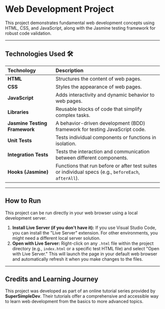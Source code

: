 # Web Development Project

This project demonstrates fundamental web development concepts using HTML, CSS, and JavaScript, along with the Jasmine testing framework for robust code validation.

---

## Technologies Used 🛠️

| Technology                | Description                                                               |
| :------------------------ | :------------------------------------------------------------------------ |
| **HTML** | Structures the content of web pages.                                      |
| **CSS** | Styles the appearance of web pages.                                       |
| **JavaScript** | Adds interactivity and dynamic behavior to web pages.                     |
| **Libraries** | Reusable blocks of code that simplify complex tasks.                      |
| **Jasmine Testing Framework** | A behavior-driven development (BDD) framework for testing JavaScript code. |
| **Unit Tests** | Tests individual components or functions in isolation.                    |
| **Integration Tests** | Tests the interaction and communication between different components.     |
| **Hooks (Jasmine)** | Functions that run before or after test suites or individual specs (e.g., `beforeEach`, `afterAll`). |

---

## How to Run

This project can be run directly in your web browser using a local development server.

1.  **Install Live Server (if you don't have it):**
    If you use Visual Studio Code, you can install the "Live Server" extension. For other environments, you might need a different local server solution.
2.  **Open with Live Server:**
    Right-click on any `.html` file within the project directory (e.g., `index.html` or a specific test HTML file) and select "Open with Live Server." This will launch the page in your default web browser and automatically refresh it when you make changes to the files.

---

## Credits and Learning Journey

This project was developed as part of an online tutorial series provided by **SuperSimpleDev**. Their tutorials offer a comprehensive and accessible way to learn web development from the basics to more advanced topics.
